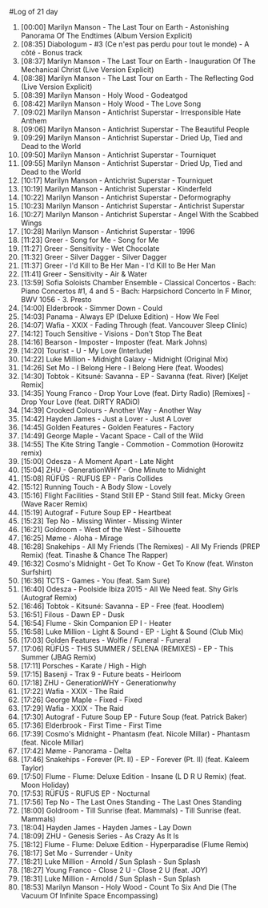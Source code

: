 #Log of 21 day

1. [00:00] Marilyn Manson - The Last Tour on Earth - Astonishing Panorama Of The Endtimes (Album Version Explicit)
1. [08:35] Diabologum - #3 (Ce n'est pas perdu pour tout le monde) - A côté - Bonus track
1. [08:37] Marilyn Manson - The Last Tour on Earth - Inauguration Of The Mechanical Christ (Live Version Explicit)
1. [08:38] Marilyn Manson - The Last Tour on Earth - The Reflecting God (Live Version Explicit)
1. [08:39] Marilyn Manson - Holy Wood - Godeatgod
1. [08:42] Marilyn Manson - Holy Wood - The Love Song
1. [09:02] Marilyn Manson - Antichrist Superstar - Irresponsible Hate Anthem
1. [09:06] Marilyn Manson - Antichrist Superstar - The Beautiful People
1. [09:29] Marilyn Manson - Antichrist Superstar - Dried Up, Tied and Dead to the World
1. [09:50] Marilyn Manson - Antichrist Superstar - Tourniquet
1. [09:55] Marilyn Manson - Antichrist Superstar - Dried Up, Tied and Dead to the World
1. [10:17] Marilyn Manson - Antichrist Superstar - Tourniquet
1. [10:19] Marilyn Manson - Antichrist Superstar - Kinderfeld
1. [10:22] Marilyn Manson - Antichrist Superstar - Deformography
1. [10:23] Marilyn Manson - Antichrist Superstar - Antichrist Superstar
1. [10:27] Marilyn Manson - Antichrist Superstar - Angel With the Scabbed Wings
1. [10:28] Marilyn Manson - Antichrist Superstar - 1996
1. [11:23] Greer - Song for Me - Song for Me
1. [11:27] Greer - Sensitivity - Wet Chocolate
1. [11:32] Greer - Silver Dagger - Silver Dagger
1. [11:37] Greer - I'd Kill to Be Her Man - I'd Kill to Be Her Man
1. [11:41] Greer - Sensitivity - Air & Water
1. [13:59] Sofia Soloists Chamber Ensemble - Classical Concertos - Bach: Piano Concertos #1, 4 and 5 - Bach: Harpsichord Concerto In F Minor, BWV 1056 - 3. Presto
1. [14:00] Elderbrook - Simmer Down - Could
1. [14:03] Panama - Always EP (Deluxe Edition) - How We Feel
1. [14:07] Wafia - XXIX - Fading Through (feat. Vancouver Sleep Clinic)
1. [14:12] Touch Sensitive - Visions - Don't Stop The Beat
1. [14:16] Bearson - Imposter - Imposter (feat. Mark Johns)
1. [14:20] Tourist - U - My Love (Interlude)
1. [14:22] Luke Million - Midnight Galaxy - Midnight (Original Mix)
1. [14:26] Set Mo - I Belong Here - I Belong Here (feat. Woodes)
1. [14:30] Tobtok - Kitsuné: Savanna - EP - Savanna (feat. River) [Keljet Remix]
1. [14:35] Young Franco - Drop Your Love (feat. Dirty Radio) [Remixes] - Drop Your Love (feat. DiRTY RADiO)
1. [14:39] Crooked Colours - Another Way - Another Way
1. [14:42] Hayden James - Just a Lover - Just A Lover
1. [14:45] Golden Features - Golden Features - Factory
1. [14:49] George Maple - Vacant Space - Call of the Wild
1. [14:55] The Kite String Tangle - Commotion - Commotion (Horowitz remix)
1. [15:00] Odesza - A Moment Apart - Late Night
1. [15:04] ZHU - GenerationWHY - One Minute to Midnight
1. [15:08] RÜFÜS - RUFUS EP - Paris Collides
1. [15:12] Running Touch - A Body Slow - Lovely
1. [15:16] Flight Facilities - Stand Still EP - Stand Still feat. Micky Green (Wave Racer Remix)
1. [15:19] Autograf - Future Soup EP - Heartbeat
1. [15:23] Tep No - Missing Winter - Missing Winter
1. [16:21] Goldroom - West of the West - Silhouette
1. [16:25] Møme - Aloha - Mirage
1. [16:28] Snakehips - All My Friends (The Remixes) - All My Friends (PREP Remix) (feat. Tinashe & Chance The Rapper)
1. [16:32] Cosmo's Midnight - Get To Know - Get To Know (feat. Winston Surfshirt)
1. [16:36] TCTS - Games - You (feat. Sam Sure)
1. [16:40] Odesza - Poolside Ibiza 2015 - All We Need feat. Shy Girls (Autograf Remix)
1. [16:46] Tobtok - Kitsuné: Savanna - EP - Free (feat. Hoodlem)
1. [16:51] Filous - Dawn EP - Dusk
1. [16:54] Flume - Skin Companion EP I - Heater
1. [16:58] Luke Million - Light & Sound - EP - Light & Sound (Club Mix)
1. [17:03] Golden Features - Wolfie / Funeral - Funeral
1. [17:06] RÜFÜS - THIS SUMMER / SELENA (REMIXES) - EP - This Summer (JBAG Remix)
1. [17:11] Porsches - Karate / High - High
1. [17:15] Basenji - Trax 9 - Future beats - Heirloom
1. [17:18] ZHU - GenerationWHY - Generationwhy
1. [17:22] Wafia - XXIX - The Raid
1. [17:26] George Maple - Fixed - Fixed
1. [17:29] Wafia - XXIX - The Raid
1. [17:30] Autograf - Future Soup EP - Future Soup (feat. Patrick Baker)
1. [17:36] Elderbrook - First Time - First Time
1. [17:39] Cosmo's Midnight - Phantasm (feat. Nicole Millar) - Phantasm (feat. Nicole Millar)
1. [17:42] Møme - Panorama - Delta
1. [17:46] Snakehips - Forever (Pt. II) - EP - Forever (Pt. II) (feat. Kaleem Taylor)
1. [17:50] Flume - Flume: Deluxe Edition - Insane (L D R U Remix) (feat. Moon Holiday)
1. [17:53] RÜFÜS - RUFUS EP - Nocturnal
1. [17:56] Tep No - The Last Ones Standing - The Last Ones Standing
1. [18:00] Goldroom - Till Sunrise (feat. Mammals) - Till Sunrise (feat. Mammals)
1. [18:04] Hayden James - Hayden James - Lay Down
1. [18:09] ZHU - Genesis Series - As Crazy As It Is
1. [18:12] Flume - Flume: Deluxe Edition - Hyperparadise (Flume Remix)
1. [18:17] Set Mo - Surrender - Unity
1. [18:21] Luke Million - Arnold / Sun Splash - Sun Splash
1. [18:27] Young Franco - Close 2 U - Close 2 U (feat. JOY)
1. [18:31] Luke Million - Arnold / Sun Splash - Sun Splash
1. [18:53] Marilyn Manson - Holy Wood - Count To Six And Die (The Vacuum Of Infinite Space Encompassing)
